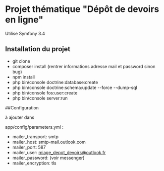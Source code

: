 Projet thématique "Dépôt de devoirs en ligne"
========================

Utilise Symfony 3.4

## Installation du projet

- git clone
- composer install (rentrer informations adresse mail et password sinon bug)
- npm install
- php bin\console doctrine:database:create
- php bin\console doctrine:schema:update --force --dump-sql
- php bin\console fos:user:create
- php bin\console server:run

##Configuration

à ajouter dans 

app/config/parameters.yml : 

 - mailer_transport: smtp
 - mailer_host: smtp-mail.outlook.com
 - mailer_port: 587
 - mailer_user: miage_depot_devoirs@outlook.fr
 - mailer_password: (voir messenger)
 - mailer_encryption: tls



